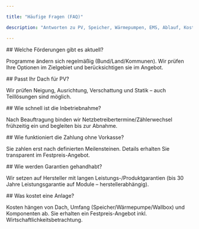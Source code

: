 ```yaml
---

title: "Häufige Fragen (FAQ)"

description: "Antworten zu PV, Speicher, Wärmepumpen, EMS, Ablauf, Kosten und Förderungen – für Hamburg \& Schleswig-Holstein."

---
```




\## <span id="foerderung"></span>Welche Förderungen gibt es aktuell?

Programme ändern sich regelmäßig (Bund/Land/Kommunen). Wir prüfen Ihre Optionen im Zielgebiet und berücksichtigen sie im Angebot.



\## <span id="dach"></span>Passt Ihr Dach für PV?

Wir prüfen Neigung, Ausrichtung, Verschattung und Statik – auch Teillösungen sind möglich.



\## <span id="zeit"></span>Wie schnell ist die Inbetriebnahme?

Nach Beauftragung binden wir Netzbetreibertermine/Zählerwechsel frühzeitig ein und begleiten bis zur Abnahme.



\## <span id="zahlung"></span>Wie funktioniert die Zahlung ohne Vorkasse?

Sie zahlen erst nach definierten Meilensteinen. Details erhalten Sie transparent im Festpreis-Angebot.



\## Wie werden Garantien gehandhabt?

Wir setzen auf Hersteller mit langen Leistungs-/Produktgarantien (bis 30 Jahre Leistungsgarantie auf Module – herstellerabhängig).



\## Was kostet eine Anlage?

Kosten hängen von Dach, Umfang (Speicher/Wärmepumpe/Wallbox) und Komponenten ab. Sie erhalten ein Festpreis-Angebot inkl. Wirtschaftlichkeitsbetrachtung.



